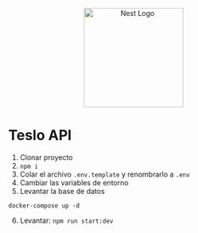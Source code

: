 <p align="center">
  <a href="http://nestjs.com/" target="blank"><img src="https://nestjs.com/img/logo-small.svg" width="200" alt="Nest Logo" /></a>
</p>

# Teslo API

1. Clonar proyecto
2. ```npm i```
3. Colar el archivo ```.env.template``` y renombrarlo a ```.env``` 
4. Cambiar las variables de entorno
5. Levantar la base de datos
```
docker-compose up -d
```

6. Levantar: ```npm run start:dev```